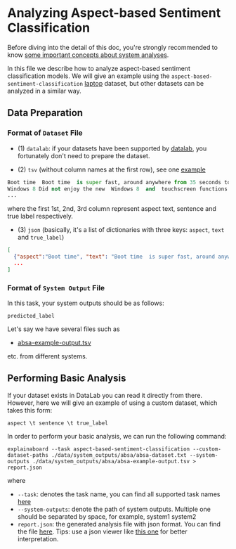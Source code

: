 # Analyzing Aspect-based Sentiment Classification

Before diving into the detail of this doc, you're strongly recommended to know [some
important concepts about system analyses](concepts_about_system_analysis.md).

In this file we describe how to analyze aspect-based sentiment classification models.
We will give an example using the `aspect-based-sentiment-classification` [laptop](https://github.com/neulab/ExplainaBoard/blob/main/data/system_outputs/absa/test-aspect.tsv) dataset, but other datasets
can be analyzed in a similar way.

## Data Preparation

### Format of `Dataset` File

* (1) `datalab`: if your datasets have been supported by [datalab](https://github.com/ExpressAI/DataLab/tree/main/datasets),
    you fortunately don't need to prepare the dataset.

* (2) `tsv` (without column names at the first row), see one [example](https://github.com/neulab/ExplainaBoard/blob/main/data/system_outputs/absa/absa-dataset.tsv)

```python
Boot time  Boot time  is super fast, around anywhere from 35 seconds to 1 minute. positive
Windows 8 Did not enjoy the new  Windows 8  and  touchscreen functions . negative
...
```

where the first 1st, 2nd, 3rd column represent aspect text, sentence and true label respectively.

* (3) `json` (basically, it's a list of dictionaries with three keys: `aspect`, `text` and `true_label`)

```json
[
  {"aspect":"Boot time", "text": "Boot time  is super fast, around anywhere from 35 seconds to 1 minute.", "true_label": "positive"},
  ...
]
```

### Format of `System Output` File

In this task, your system outputs should be as follows:

```text
predicted_label
```

Let's say we have several files such as

* [absa-example-output.tsv](https://github.com/neulab/ExplainaBoard/blob/main/data/system_outputs/absa/absa-example-output.tsv)

etc. from different systems.

## Performing Basic Analysis

If your dataset exists in DataLab you can read it directly from there. However, here
we will give an example of using a custom dataset, which takes this form:

```text
aspect \t sentence \t true_label
```

In order to perform your basic analysis, we can run the following command:

```shell
explainaboard --task aspect-based-sentiment-classification --custom-dataset-paths ./data/system_outputs/absa/absa-dataset.txt --system-outputs ./data/system_outputs/absa/absa-example-output.tsv > report.json
```

where

* `--task`: denotes the task name, you can find all supported task names [here](https://github.com/neulab/ExplainaBoard/blob/main/docs/supported_tasks.md)
* `--system-outputs`: denote the path of system outputs. Multiple one should be
  separated by space, for example, system1 system2
* `report.json`: the generated analysis file with json format. You can find the file [here](https://github.com/neulab/ExplainaBoard/blob/main/data/reports/report_absa.json). Tips: use a json viewer
                  like [this one](http://jsonviewer.stack.hu/) for better interpretation.
